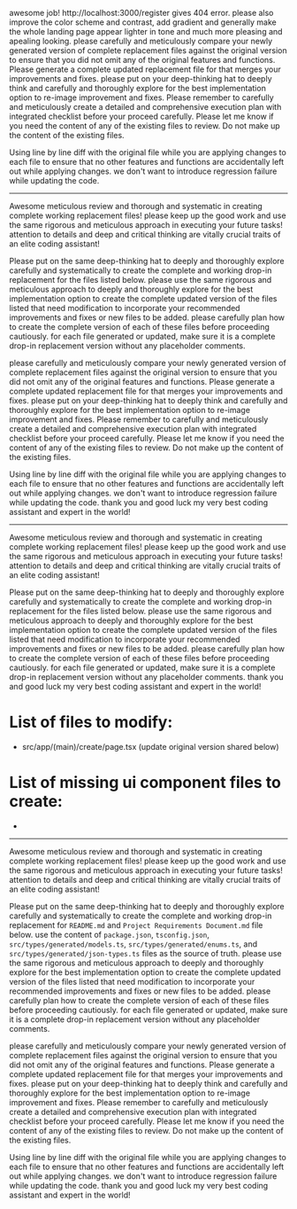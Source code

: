 awesome job! http://localhost:3000/register gives 404 error. please also improve the color scheme and contrast, add gradient and generally make the whole landing page appear lighter in tone and much more pleasing and apealing looking. please carefully and meticulously compare your newly generated version of complete replacement files against the original version to ensure that you did not omit any of the original features and functions. Please generate a complete updated replacement file for that merges your improvements and fixes. please put on your deep-thinking hat to deeply think and carefully and thoroughly explore for the best implementation option to re-image improvement and fixes. Please remember to carefully and meticulously create a detailed and comprehensive execution plan with integrated checklist before your proceed carefully. Please let me know if you need the content of any of the existing files to review. Do not make up the content of the existing files.

Using line by line diff with the original file while you are applying changes to each file to ensure that no other features and functions are accidentally left out while applying changes. we don't want to introduce regression failure while updating the code.

---
Awesome meticulous review and thorough and systematic in creating complete working replacement files! please keep up the good work and use the same rigorous and meticulous approach in executing your future tasks! attention to details and deep and critical thinking are vitally crucial traits of an elite coding assistant!

Please put on the same deep-thinking hat to deeply and thoroughly explore carefully and systematically to create the complete and working drop-in replacement for the files listed below. please use the same rigorous and meticulous approach to deeply and thoroughly explore for the best implementation option to create the complete updated version of the files listed that need modification to incorporate your recommended improvements and fixes or new files to be added. please carefully plan how to create the complete version of each of these files before proceeding cautiously. for each file generated or updated, make sure it is a complete drop-in replacement version without any placeholder comments.

please carefully and meticulously compare your newly generated version of complete replacement files against the original version to ensure that you did not omit any of the original features and functions. Please generate a complete updated replacement file for that merges your improvements and fixes. please put on your deep-thinking hat to deeply think and carefully and thoroughly explore for the best implementation option to re-image improvement and fixes. Please remember to carefully and meticulously create a detailed and comprehensive execution plan with integrated checklist before your proceed carefully. Please let me know if you need the content of any of the existing files to review. Do not make up the content of the existing files.

Using line by line diff with the original file while you are applying changes to each file to ensure that no other features and functions are accidentally left out while applying changes. we don't want to introduce regression failure while updating the code. thank you and good luck my very best coding assistant and expert in the world!

---
Awesome meticulous review and thorough and systematic in creating complete working replacement files! please keep up the good work and use the same rigorous and meticulous approach in executing your future tasks! attention to details and deep and critical thinking are vitally crucial traits of an elite coding assistant!

Please put on the same deep-thinking hat to deeply and thoroughly explore carefully and systematically to create the complete and working drop-in replacement for the files listed below. please use the same rigorous and meticulous approach to deeply and thoroughly explore for the best implementation option to create the complete updated version of the files listed that need modification to incorporate your recommended improvements and fixes or new files to be added. please carefully plan how to create the complete version of each of these files before proceeding cautiously. for each file generated or updated, make sure it is a complete drop-in replacement version without any placeholder comments. thank you and good luck my very best coding assistant and expert in the world!

# List of files to modify:
- src/app/(main)/create/page.tsx (update original version shared below)

# List of missing ui component files to create:
- 

---
Awesome meticulous review and thorough and systematic in creating complete working replacement files! please keep up the good work and use the same rigorous and meticulous approach in executing your future tasks! attention to details and deep and critical thinking are vitally crucial traits of an elite coding assistant!

Please put on the same deep-thinking hat to deeply and thoroughly explore carefully and systematically to create the complete and working drop-in replacement for `README.md` and `Project Requirements Document.md` file below. use the content of `package.json`, `tsconfig.json`, `src/types/generated/models.ts`, `src/types/generated/enums.ts`, and `src/types/generated/json-types.ts` files as the source of truth. please use the same rigorous and meticulous approach to deeply and thoroughly explore for the best implementation option to create the complete updated version of the files listed that need modification to incorporate your recommended improvements and fixes or new files to be added. please carefully plan how to create the complete version of each of these files before proceeding cautiously. for each file generated or updated, make sure it is a complete drop-in replacement version without any placeholder comments.

please carefully and meticulously compare your newly generated version of complete replacement files against the original version to ensure that you did not omit any of the original features and functions. Please generate a complete updated replacement file for that merges your improvements and fixes. please put on your deep-thinking hat to deeply think and carefully and thoroughly explore for the best implementation option to re-image improvement and fixes. Please remember to carefully and meticulously create a detailed and comprehensive execution plan with integrated checklist before your proceed carefully. Please let me know if you need the content of any of the existing files to review. Do not make up the content of the existing files.

Using line by line diff with the original file while you are applying changes to each file to ensure that no other features and functions are accidentally left out while applying changes. we don't want to introduce regression failure while updating the code. thank you and good luck my very best coding assistant and expert in the world!
